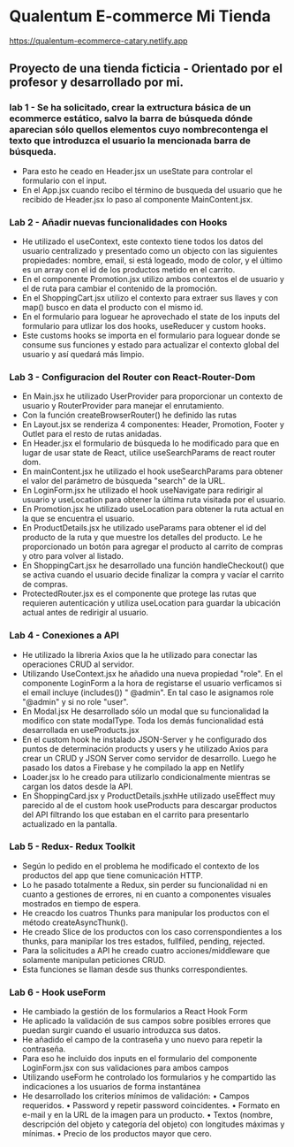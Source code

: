 # Qualentum E-commerce Mi Tienda 

https://qualentum-ecommerce-catary.netlify.app

## Proyecto de una tienda ficticia - Orientado por el profesor y desarrollado por mi.
### lab 1 -  Se ha solicitado, crear la extructura básica de un ecommerce estático, salvo la barra de búsqueda dónde aparecian sólo quellos elementos cuyo nombrecontenga el texto que introduzca el usuario la mencionada barra de búsqueda.
- Para esto he ceado en Header.jsx un useState para controlar el formulario con el input.
- En el App.jsx cuando recibo el término de busqueda del usuario que he recibido de Header.jsx lo paso al componente MainContent.jsx.
### Lab 2 -  Añadir nuevas funcionalidades con Hooks
- He utilizado el useContext, este contexto tiene todos los datos del usuario centralizado y presentado como un objecto con las siguientes propiedades: nombre, email, si está logeado, modo de color, y el último es un array con el id de los productos metido en el carrito.
- En el componente Promotion.jsx utilizo ambos contextos el de usuario y el de ruta para cambiar el contenido de la promoción.
- En el ShoppingCart.jsx utilizo el contexto para extraer sus llaves y con map() busco en data el producto con el mismo id.
- En el formulario para loguear he aprovechado el state de los inputs del formulario para utlizar los dos hooks, useReducer y custom hooks.
- Este customs hooks se importa en el formulario para loguear donde se consume sus funciones y estado para actualizar el contexto global del usuario y así quedará más limpio.
### Lab 3 -  Configuracion del Router con React-Router-Dom
- En Main.jsx he utilizado UserProvider para proporcionar un contexto de usuario y RouterProvider para manejar el enrutamiento.
- Con la función createBrowserRouter() he definido las rutas
- En Layout.jsx se renderiza 4 componentes: Header, Promotion, Footer y Outlet para el resto de rutas anidadas.
- En Header.jsx el formulario de búsqueda lo he modificado para que en lugar de usar state de React, utilice useSearchParams de react router dom.
- En mainContent.jsx he utilizado el hook useSearchParams para obtener el valor del parámetro de búsqueda "search" de la URL.
- En LoginForm.jsx he utilizado el hook useNavigate para redirigir al usuario y useLocation para obtener la última ruta visitada por el usuario.
- En Promotion.jsx he utilizado useLocation para obtener la ruta actual en la que se encuentra el usuario.
- En ProductDetails.jsx he  utilizado useParams para obtener el id del producto de la ruta y que muestre los detalles del producto. Le he proporcionado un botón para agregar el producto al carrito de compras y otro para volver al listado.
- En ShoppingCart.jsx he desarrollado una función handleCheckout() que se activa cuando el usuario decide finalizar la compra y vacíar el carrito de compras.
- ProtectedRouter.jsx es el componente que protege las rutas que requieren autenticación y utiliza useLocation para guardar la ubicación actual antes de redirigir al usuario.
### Lab 4 - Conexiones a API
- He utilizado la libreria Axios que la he utilizado para conectar las operaciones CRUD al servidor.
- Utilizando UseContext.jsx he añadido una nueva propiedad "role". En el componente LoginForm a la hora de registarse el usuario verficamos si el email incluye (includes()) " @admin". En tal caso le asignamos role "@admin" y si no role "user".
- En Modal.jsx He desarrollado sólo un modal que su funcionalidad la modifico con state modalType. Toda los demás funcionalidad está desarrollada en useProducts.jsx
- En el custom hook he instalado JSON-Server y he configurado dos puntos de determinación products y users y he utilizado Axios para crear un CRUD y JSON Server como servidor de desarrollo. Luego he  pasado los datos a Firebase y he compilado la app en Netlify
- Loader.jsx lo he creado para utilizarlo condicionalmente mientras se cargan los datos desde la API.
- En ShoppingCard.jsx y ProductDetails.jsxhHe utilizado useEffect muy parecido al de el custom hook useProducts para descargar productos del API filtrando los que estaban en el carrito para presentarlo actualizado en la pantalla.
### Lab 5 -  Redux- Redux Toolkit
- Según lo pedido en el problema he modificado el contexto de los productos del app que tiene comunicación HTTP.
- Lo he pasado totalmente a Redux, sin perder su funcionalidad ni en cuanto a gestiones de errores, ni en cuanto a componentes visuales mostrados en tiempo de espera.
- He creacdo los cuatros Thunks para manipular los productos con el método createAsyncThunk().
- He creado Slice de los productos con los caso correnspondientes a los thunks, para manipilar los tres estados, fullfiled, pending, rejected.
- Para la solicitudes a API he creado cuatro acciones/middleware que solamente manipulan peticiones CRUD.
- Esta funciones se llaman desde sus thunks correspondientes.
### Lab 6 -  Hook useForm
- He cambiado la gestión de los formularios a React Hook Form
- He aplicado la validación de sus campos sobre posibles errores que puedan surgir cuando el usuario introduzca sus datos.
- He añadido el campo de la contraseña y uno nuevo para repetir la contraseña.
- Para eso he incluido dos inputs en el formulario del componente LoginForm.jsx con sus validaciones para ambos campos
- Utilizando useForm he controlado los formularios y he compartido las indicaciones a los usuarios de forma instantánea
- He desarrollado los criterios mínimos de validación: • Campos requeridos. • Password y repetir password coincidentes. • Formato en e-mail y en la URL de la imagen para un producto. • Textos (nombre, descripción del objeto y categoría del objeto) con longitudes máximas y mínimas. • Precio de los productos mayor que cero.












































